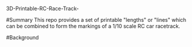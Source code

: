 3D-Printable-RC-Race-Track-

#Summary
This repo provides a set of printable "lengths" or "lines" which can be combined to form the markings of a 1/10 scale RC car racetrack.

#Background
 
